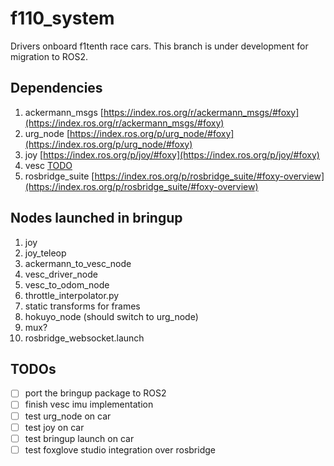 # f110_system
Drivers onboard f1tenth race cars. This branch is under development for migration to ROS2.

## Dependencies
1. ackermann_msgs [https://index.ros.org/r/ackermann_msgs/#foxy](https://index.ros.org/r/ackermann_msgs/#foxy)
2. urg_node [https://index.ros.org/p/urg_node/#foxy](https://index.ros.org/p/urg_node/#foxy)
3. joy [https://index.ros.org/p/joy/#foxy](https://index.ros.org/p/joy/#foxy)
3. vesc [TODO](TODO)
4. rosbridge_suite [https://index.ros.org/p/rosbridge_suite/#foxy-overview](https://index.ros.org/p/rosbridge_suite/#foxy-overview)

## Nodes launched in bringup
1. joy
2. joy_teleop
3. ackermann_to_vesc_node
4. vesc_driver_node
5. vesc_to_odom_node
6. throttle_interpolator.py
7. static transforms for frames
8. hokuyo_node (should switch to urg_node)
9. mux?
10. rosbridge_websocket.launch

## TODOs
- [ ] port the bringup package to ROS2
- [ ] finish vesc imu implementation
- [ ] test urg_node on car
- [ ] test joy on car
- [ ] test bringup launch on car
- [ ] test foxglove studio integration over rosbridge